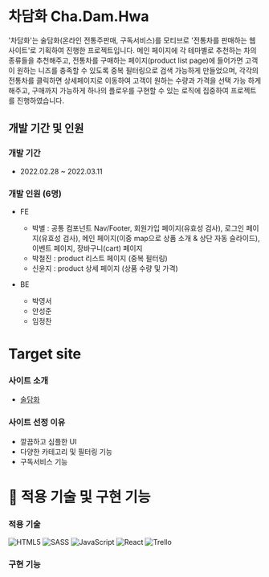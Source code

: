 # 차담화 Cha.Dam.Hwa

'차담화'는 술담화(온라인 전통주판매, 구독서비스)를 모티브로 '전통차를 판매하는 웹 사이트'로 기획하여 진행한 프로젝트입니다. 메인 페이지에 각 테마별로 추천하는 차의 종류들을 추천해주고, 전통차를 구매하는 페이지(product list page)에 들어가면 고객이 원하는 니즈를 충족할 수 있도록 중복 필터링으로 검색 가능하게 만들었으며, 각각의 전통차를 클릭하면 상세페이지로 이동하여 고객이 원하는 수량과 가격을 선택 가능 하게 해주고, 구매까지 가능하게 하나의 플로우를 구현할 수 있는 로직에 집중하여 프로젝트를 진행하였습니다.

## 개발 기간 및 인원

### 개발 기간
- 2022.02.28 ~ 2022.03.11

### 개발 인원 (6명)

- FE
  - 박별 : 공통 컴포넌트 Nav/Footer, 회원가입 페이지(유효성 검사), 로그인 페이지(유효성 검사), 메인 페이지(이중 map으로 상품 소개 & 상단 자동 슬라이드), 이벤트 페이지, 장바구니(cart) 페이지
  - 박철진 : product 리스트 페이지 (중복 필터링)
  - 신윤지 : product 상세 페이지 (상품 수량 및 가격)

- BE
  - 박영서
  - 안성준
  - 임정찬

# Target site
### 사이트 소개
- <a href="https://www.sooldamhwa.com/">술담화</a>

### 사이트 선정 이유
- 깔끔하고 심플한 UI
- 다양한 카테고리 및 필터링 기능
- 구독서비스 기능

# 📝 적용 기술 및 구현 기능


### 적용 기술
![HTML5](https://img.shields.io/badge/html5-%23E34F26.svg?style=for-the-badge&logo=html5&logoColor=white)
![SASS](https://img.shields.io/badge/SASS-hotpink.svg?style=for-the-badge&logo=SASS&logoColor=white)
![JavaScript](https://img.shields.io/badge/javascript-%23323330.svg?style=for-the-badge&logo=javascript&logoColor=%23F7DF1E)
![React](https://img.shields.io/badge/react-%2320232a.svg?style=for-the-badge&logo=react&logoColor=%2361DAFB)
![Trello](https://img.shields.io/badge/Trello-%23026AA7.svg?style=for-the-badge&logo=Trello&logoColor=white)

### 구현 기능


